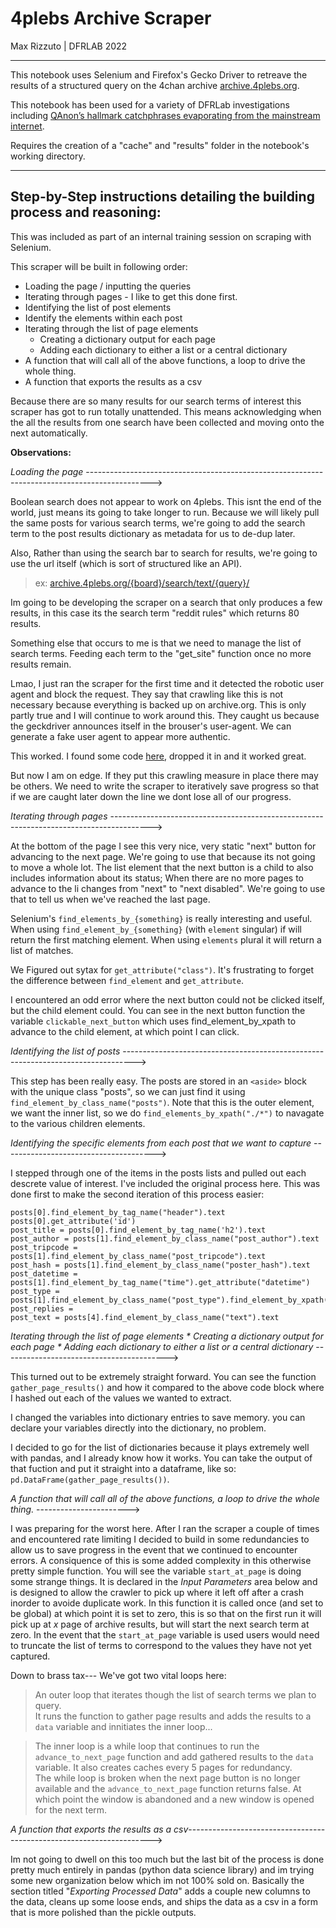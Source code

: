 # 4plebs Archive Scraper

Max Rizzuto | DFRLAB 2022

------
This notebook uses Selenium and Firefox's Gecko Driver to retreave the results of a structured query on the 4chan archive [archive.4plebs.org](archive.4plebs.org).

This notebook has been used for a variety of DFRLab investigations including [QAnon’s hallmark catchphrases evaporating from the mainstream internet](https://medium.com/dfrlab/qanons-hallmark-catchphrases-evaporating-from-the-mainstream-internet-ce90b6dc2c55).

Requires the creation of a "cache" and "results" folder in the notebook's working directory.

------
## Step-by-Step instructions detailing the building process and reasoning:
This was included as part of an internal training session on scraping with Selenium.

This scraper will be built in following order:
* Loading the page / inputting the queries
* Iterating through pages - I like to get this done first.
* Identifying the list of post elements
* Identify the elements within each post
* Iterating through the list of page elements
    * Creating a dictionary output for each page
    * Adding each dictionary to either a list or a central dictionary
* A function that will call all of the above functions, a loop to drive the whole thing.  
* A function that exports the results as a csv

Because there are so many results for our search terms of interest this scraper has got to run totally unattended. This means acknowledging when the all the results from one search have been collected and moving onto the next automatically. 

__Observations:__

_Loading the page_ ---------------------------------------------------------------------------------------------->

Boolean search does not appear to work on 4plebs. This isnt the end of the world, just means its going to take longer to run.
Because we will likely pull the same posts for various search terms, we're going to add the search term to the post results dictionary as metadata for us to de-dup later.

Also, Rather than using the search bar to search for results, we're going to use the url itself (which is sort of structured like an API). 
> ex: [archive.4plebs.org/{board}/search/text/{query}/](_)

Im going to be developing the scraper on a search that only produces a few results, in this case its the search term "reddit rules" which returns 80 results.

Something else that occurs to me is that we need to manage the list of search terms. Feeding each term to the "get_site" function once no more results remain.

Lmao, I just ran the scraper for the first time and it detected the robotic user agent and block the request.
They say that crawling like this is not necessary because everything is backed up on archive.org. This is only partly true and I will continue to work around this.
They caught us because the geckdriver announces itself in the brouser's user-agent. We can generate a fake user agent to appear more authentic.

This worked. I found some code [here](https://stackoverflow.com/questions/29916054/change-user-agent-for-selenium-web-driver), dropped it in and it worked great. 

But now I am on edge. If they put this crawling measure in place there may be others. We need to write the scraper to iteratively save progress so that if we are caught later down the line we dont lose all of our progress. 

_Iterating through pages_ ---------------------------------------------------------------------------------------->

At the bottom of the page I see this very nice, very static "next" button for advancing to the next page. We're going to use that because its not going to move a whole lot.
The list element that the next button is a child to also includes information about its status; When there are no more pages to advance to the li changes from "next" to "next disabled". We're going to use that to tell us when we've reached the last page. 

Selenium's ```find_elements_by_{something}``` is really interesting and useful. When using ```find_element_by_{something}``` (with ```element``` singular) if will return the first matching element. When using ```elements``` plural it will return a list of matches. 

We Figured out sytax for ```get_attribute("class")```. It's frustrating to forget the difference between ```find_element``` and ```get_attribute```. 

I encountered an odd error where the next button could not be clicked itself, but the child element could. You can see in the next button function the variable ```clickable_next_button``` which uses find_element_by_xpath to advance to the child element, at which point I can click.  

_Identifying the list of posts_ --------------------------------------------------------------------------------->

This step has been really easy. The posts are stored in an ```<aside>``` block with the unique class "posts", so we can just find it using ```find_element_by_class_name("posts")```. Note that this is the outer element, we want the inner list, so we do ```find_elements_by_xpath("./*")``` to navagate to the various children elements. 

_Identifying the specific elements from each post that we want to capture_ -------------------------------------->

I stepped through one of the items in the posts lists and pulled out each descrete value of interest. 
I've included the original process here. This was done first to make the second iteration of this process easier:
```
posts[0].find_element_by_tag_name("header").text
posts[0].get_attribute('id')
post_title = posts[0].find_element_by_tag_name('h2').text
post_author = posts[1].find_element_by_class_name("post_author").text
post_tripcode = posts[1].find_element_by_class_name("post_tripcode").text
post_hash = posts[1].find_element_by_class_name("poster_hash").text
post_datetime = posts[1].find_element_by_tag_name("time").get_attribute("datetime")
post_type = posts[1].find_element_by_class_name("post_type").find_element_by_xpath("./*").get_attribute("href")
post_replies = 
post_text = posts[4].find_element_by_class_name("text").text
```

_Iterating through the list of page elements
    * Creating a dictionary output for each page
    * Adding each dictionary to either a list or a central dictionary_ ----------------------------------------->
    
This turned out to be extremely straight forward. You can see the function ```gather_page_results()``` and how it compared to the above code block where I hashed out each of the values we wanted to extract.

I changed the variables into dictionary entries to save memory. you can declare your variables directly into the dictionary, no problem. 

I decided to go for the list of dictionaries because it plays extremely well with pandas, and I already know how it works. You can take the output of that fuction and put it straight into a dataframe, like so: ```pd.DataFrame(gather_page_results())```.

_A function that will call all of the above functions, a loop to drive the whole thing._ ----------------------->

I was preparing for the worst here. After I ran the scraper a couple of times and encountered rate limiting I decided to build in some redundancies to allow us to save progress in the event that we continued to encounter errors.
A consiquence of this is some added complexity in this otherwise pretty simple function. 
You will see the variable ```start_at_page``` is doing some strange things. It is declared in the _Input Parameters_ area below and is designed to allow the crawler to pick up where it left off after a crash inorder to avoide duplicate work. In this function it is called once (and set to be global) at which point it is set to zero, this is so that on the first run it will pick up at _x_ page of archive results, but will start the next search term at zero. In the event that the ```start_at_page``` variable is used users would need to truncate the list of terms to correspond to the values they have not yet captured. 

Down to brass tax---
We've got two vital loops here: 
>An outer loop that iterates though the list of search terms we plan to query. <br>
>It runs the function to gather page results and adds the results to a ```data``` variable and innitiates the inner loop...

>The inner loop is a while loop that continues to run the ```advance_to_next_page``` function and add gathered results to the ```data``` variable. It also creates caches every 5 pages for redundancy.<br>
>The while loop is broken when the next page button is no longer available and the ```advance_to_next_page``` function returns false. At which point the window is abandoned and a new window is opened for the next term.  

_A function that exports the results as a csv_--------------------------------------------------------------------->

Im not going to dwell on this too much but the last bit of the process is done pretty much entirely in pandas (python data science library) and im trying some new organization below which im not 100% sold on. 
Basically the section titled "_Exporting Processed Data_" adds a couple new columns to the data, cleans up some loose ends, and ships the data as a csv in a form that is more polished than the pickle outputs.  
